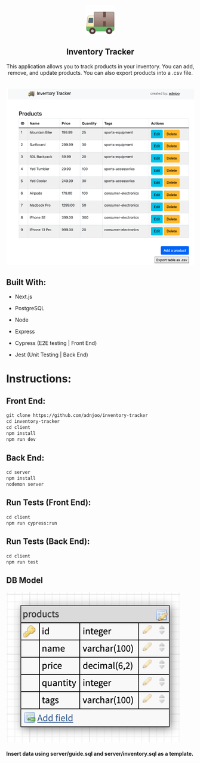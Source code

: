 <!-- PROJECT LOGO -->
<br />
<p align="center">
  <a href="https://github.com/adnjoo/inventory-tracker">
    <img src="https://raw.githubusercontent.com/adnjoo/Inventory-Tracker/main/client/public/truck.png" alt="Logo" width="80" height="80">
  </a>

  <h2 align="center">Inventory Tracker</h2>

  <p align="center">
    This application allows you to track products in your inventory. You can add, remove, and update products. You can also export products into a .csv file. 
    <br />
    <br />
    <br />
  <img src='./preview.png'>
  </p>
</p>

## Built With:

* Next.js

* PostgreSQL

* Node

* Express

* Cypress (E2E testing | Front End)

* Jest (Unit Testing | Back End)

# Instructions:

## Front End:

```
git clone https://github.com/adnjoo/inventory-tracker
cd inventory-tracker
cd client
npm install
npm run dev
```

## Back End:

```
cd server
npm install
nodemon server
```

## Run Tests (Front End):

```
cd client
npm run cypress:run
```

## Run Tests (Back End):

```
cd client
npm run test
```

## DB Model

<img src='./server/db.png'>

#### Insert data using server/guide.sql and server/inventory.sql as a template.